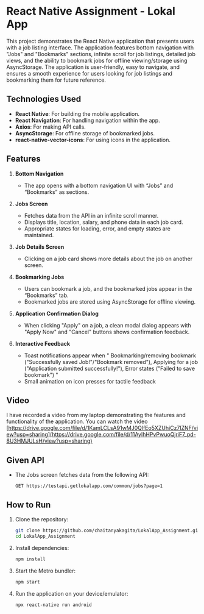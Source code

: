 # React Native Assignment - Lokal App
This project demonstrates the React Native application that presents users with a job listing interface. The application features bottom navigation with "Jobs" and "Bookmarks" sections, infinite scroll for job listings, detailed job views, and the ability to bookmark jobs for offline viewing/storage using AsyncStorage. The application is user-friendly, easy to navigate, and ensures a smooth experience for users looking for job listings and bookmarking them for future reference.
      
## Technologies Used

- **React Native**: For building the mobile application.
- **React Navigation**: For handling navigation within the app.
- **Axios**: For making API calls.
- **AsyncStorage**: For offline storage of bookmarked jobs.
- **react-native-vector-icons**: For using icons in the application.


## Features

1. **Bottom Navigation**
    - The app opens with a bottom navigation UI with “Jobs” and “Bookmarks” as sections.

2. **Jobs Screen**
    - Fetches data from the API in an infinite scroll manner.
    - Displays title, location, salary, and phone data in each job card.
    - Appropriate states for loading, error, and empty states are maintained.

3. **Job Details Screen**
    - Clicking on a job card shows more details about the job on another screen.

4. **Bookmarking Jobs**
    - Users can bookmark a job, and the bookmarked jobs appear in the “Bookmarks” tab.
    - Bookmarked jobs are stored using AsyncStorage for offline viewing.
      
5. **Application Confirmation Dialog**
    - When clicking "Apply" on a job, a clean modal dialog appears with "Apply Now" and "Cancel" buttons shows confirmation feedback.

6. **Interactive Feedback**
    - Toast notifications appear when " Bookmarking/removing bookmark ("Successfully saved Job!"/"Bookmark removed"), Applying for a job ("Application submitted successfully!"), Error states ("Failed to save bookmark") "
    - Small animation on icon presses for tactile feedback
      


## Video
I have recorded a video from my laptop demonstrating the features and functionality of the application. You can watch the video [https://drive.google.com/file/d/1KamLCLsA91wMJ0QlfEo5XZUhiCz7lZNF/view?usp=sharing](https://drive.google.com/file/d/11AyIhHPvPwuoQjriF7_pd-8U3HMJULsH/view?usp=sharing)

  
## Given API

- The Jobs screen fetches data from the following API:
    ```
    GET https://testapi.getlokalapp.com/common/jobs?page=1
    ```

    
## How to Run

1. Clone the repository:
    ```bash
    git clone https://github.com/chaitanyakagita/LokalApp_Assignment.git
    cd LokalApp_Assignment
    ```

2. Install dependencies:
    ```bash
    npm install
    ```

3. Start the Metro bundler:
    ```bash
    npm start
    ```

4. Run the application on your device/emulator:
    ```bash
    npx react-native run android
    ```
